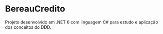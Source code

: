 # BereauCredito
Projeto desenvolvido em .NET 6 com linguagem C# para estudo e aplicação dos conceitos do DDD.
